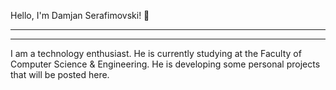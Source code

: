 Hello, I'm Damjan Serafimovski! 👋 
<hr>
<hr>
I am a technology enthusiast. He is currently studying at the Faculty of Computer Science & Engineering. He is developing some personal projects that will be posted here.

